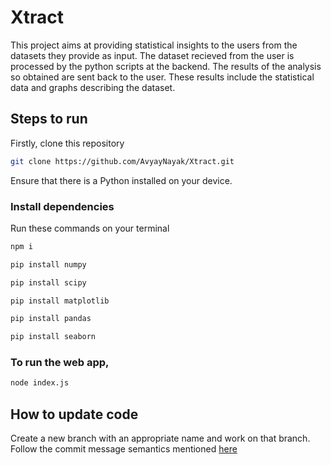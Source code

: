 # Xtract
This project aims at providing statistical insights to the users from the datasets they provide as input.
The dataset recieved from the user is processed by the python scripts at the backend.
The results of the analysis so obtained are sent back to the user.
These results include the statistical data and graphs describing the dataset.

## Steps to run
Firstly, clone this repository
```bash
git clone https://github.com/AvyayNayak/Xtract.git
```
Ensure that there is a Python installed on your device.
### Install dependencies
Run these commands on your terminal
```bash
npm i
```
```bash
pip install numpy
```
```bash
pip install scipy
```
```bash
pip install matplotlib
```
```bash
pip install pandas
```
```bash
pip install seaborn
```
### To run the web app, 
```bash
node index.js
```
## How to update code
Create a new branch with an appropriate name and work on that branch.
Follow the commit message semantics mentioned [here](https://gist.github.com/joshbuchea/6f47e86d2510bce28f8e7f42ae84c716)
